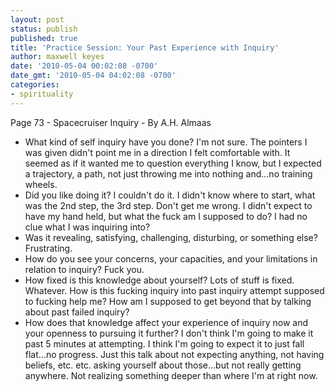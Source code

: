 ```yaml
---
layout: post
status: publish
published: true
title: 'Practice Session: Your Past Experience with Inquiry'
author: maxwell keyes
date: '2010-05-04 00:02:08 -0700'
date_gmt: '2010-05-04 04:02:08 -0700'
categories:
- spirituality
---
```


Page 73 - Spacecruiser Inquiry - By A.H. Almaas

* What kind of self inquiry have you done? I'm not sure. The pointers I was given didn't point me in a direction I felt
comfortable with. It seemed as if it wanted me to question everything I know, but I expected a trajectory, a path, not
just throwing me into nothing and...no training wheels.
* Did you like doing it? I couldn't do it. I didn't know where to start, what was the 2nd step, the 3rd step. Don't get
me wrong. I didn't expect to have my hand held, but what the fuck am I supposed to do? I had no clue what I was
inquiring into?
* Was it revealing, satisfying, challenging, disturbing, or something else? Frustrating.
* How do you see your concerns, your capacities, and your limitations in relation to inquiry? Fuck you.
* How fixed is this knowledge about yourself? Lots of stuff is fixed. Whatever. How is this fucking inquiry into past
inquiry attempt supposed to fucking help me? How am I supposed to get beyond that by talking about past failed inquiry?
* How does that knowledge affect your experience of inquiry now and your openness to pursuing it further? I don't think
I'm going to make it past 5 minutes at attempting. I think I'm going to expect it to just fall flat...no progress. Just
this talk about not expecting anything, not having beliefs, etc. etc. asking yourself about those...but not really
getting anywhere. Not realizing something deeper than where I'm at right now.
